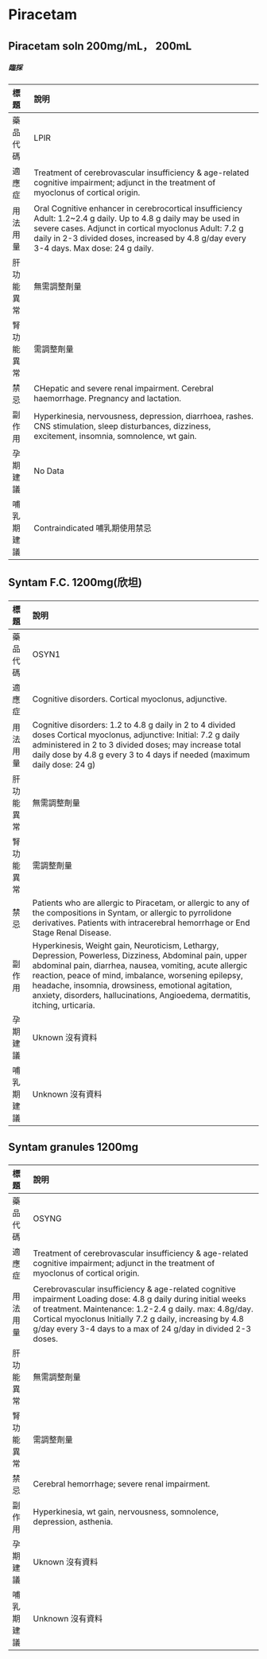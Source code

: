 # Piracetam

## Piracetam soln 200mg/mL， 200mL

##### 臨採

| 標題       | 說明                                                                                                                                                                                                                                                                |
|:-----------|:--------------------------------------------------------------------------------------------------------------------------------------------------------------------------------------------------------------------------------------------------------------------|
| 藥品代碼   | LPIR                                                                                                                                                                                                                                                                |
| 適應症     | Treatment of cerebrovascular insufficiency & age-related cognitive impairment; adjunct in the treatment of myoclonus of cortical origin.                                                                                                                            |
| 用法用量   | Oral Cognitive enhancer in cerebrocortical insufficiency Adult: 1.2~2.4 g daily. Up to 4.8 g daily may be used in severe cases. Adjunct in cortical myoclonus Adult: 7.2 g daily in 2-3 divided doses, increased by 4.8 g/day every 3-4 days. Max dose: 24 g daily. |
| 肝功能異常 | 無需調整劑量                                                                                                                                                                                                                                                        |
| 腎功能異常 | 需調整劑量                                                                                                                                                                                                                                                          |
| 禁忌       | CHepatic and severe renal impairment. Cerebral haemorrhage. Pregnancy and lactation.                                                                                                                                                                                |
| 副作用     | Hyperkinesia, nervousness, depression, diarrhoea, rashes. CNS stimulation, sleep disturbances, dizziness, excitement, insomnia, somnolence, wt gain.                                                                                                                |
| 孕期建議   | No Data                                                                                                                                                                                                                                                             |
| 哺乳期建議 | Contraindicated 哺乳期使用禁忌                                                                                                                                                                                                                                      |

## Syntam F.C. 1200mg(欣坦)

##### 

| 標題       | 說明                                                                                                                                                                                                                                                                                                                                                              |
|:-----------|:------------------------------------------------------------------------------------------------------------------------------------------------------------------------------------------------------------------------------------------------------------------------------------------------------------------------------------------------------------------|
| 藥品代碼   | OSYN1                                                                                                                                                                                                                                                                                                                                                             |
| 適應症     | Cognitive disorders. Cortical myoclonus, adjunctive.                                                                                                                                                                                                                                                                                                              |
| 用法用量   | Cognitive disorders: 1.2 to 4.8 g daily in 2 to 4 divided doses Cortical myoclonus, adjunctive: Initial: 7.2 g daily administered in 2 to 3 divided doses; may increase total daily dose by 4.8 g every 3 to 4 days if needed (maximum daily dose: 24 g)                                                                                                          |
| 肝功能異常 | 無需調整劑量                                                                                                                                                                                                                                                                                                                                                      |
| 腎功能異常 | 需調整劑量                                                                                                                                                                                                                                                                                                                                                        |
| 禁忌       | Patients who are allergic to Piracetam, or allergic to any of the compositions in Syntam, or allergic to pyrrolidone derivatives. Patients with intracerebral hemorrhage or End Stage Renal Disease.                                                                                                                                                              |
| 副作用     | Hyperkinesis, Weight gain, Neuroticism, Lethargy, Depression, Powerless, Dizziness, Abdominal pain, upper abdominal pain, diarrhea, nausea, vomiting, acute allergic reaction, peace of mind, imbalance, worsening epilepsy, headache, insomnia, drowsiness, emotional agitation, anxiety, disorders, hallucinations, Angioedema, dermatitis, itching, urticaria. |
| 孕期建議   | Uknown 沒有資料                                                                                                                                                                                                                                                                                                                                                   |
| 哺乳期建議 | Unknown 沒有資料                                                                                                                                                                                                                                                                                                                                                  |

## Syntam granules 1200mg

##### 

| 標題       | 說明                                                                                                                                                                                                                                                                                                   |
|:-----------|:-------------------------------------------------------------------------------------------------------------------------------------------------------------------------------------------------------------------------------------------------------------------------------------------------------|
| 藥品代碼   | OSYNG                                                                                                                                                                                                                                                                                                  |
| 適應症     | Treatment of cerebrovascular insufficiency & age-related cognitive impairment; adjunct in the treatment of myoclonus of cortical origin.                                                                                                                                                               |
| 用法用量   | Cerebrovascular insufficiency & age-related cognitive impairment Loading dose: 4.8 g daily during initial weeks of treatment. Maintenance: 1.2-2.4 g daily. max: 4.8g/day. Cortical myoclonus Initially 7.2 g daily, increasing by 4.8 g/day every 3-4 days to a max of 24 g/day in divided 2-3 doses. |
| 肝功能異常 | 無需調整劑量                                                                                                                                                                                                                                                                                           |
| 腎功能異常 | 需調整劑量                                                                                                                                                                                                                                                                                             |
| 禁忌       | Cerebral hemorrhage; severe renal impairment.                                                                                                                                                                                                                                                          |
| 副作用     | Hyperkinesia, wt gain, nervousness, somnolence, depression, asthenia.                                                                                                                                                                                                                                  |
| 孕期建議   | Uknown 沒有資料                                                                                                                                                                                                                                                                                        |
| 哺乳期建議 | Unknown 沒有資料                                                                                                                                                                                                                                                                                       |

